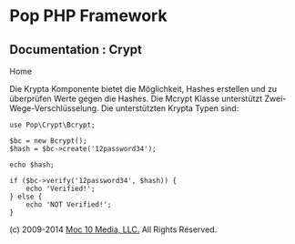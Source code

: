 Pop PHP Framework
=================

Documentation : Crypt
-----------------------

Home

Die Krypta Komponente bietet die Möglichkeit, Hashes erstellen und zu überprüfen Werte gegen die Hashes. Die Mcrypt Klasse unterstützt Zwei-Wege-Verschlüsselung. Die unterstützten Krypta Typen sind:

    use Pop\Crypt\Bcrypt;

    $bc = new Bcrypt();
    $hash = $bc->create('12password34');

    echo $hash;

    if ($bc->verify('12password34', $hash)) {
        echo 'Verified!';
    } else {
        echo 'NOT Verified!';
    }

\(c) 2009-2014 [Moc 10 Media, LLC.](http://www.moc10media.com) All
Rights Reserved.

